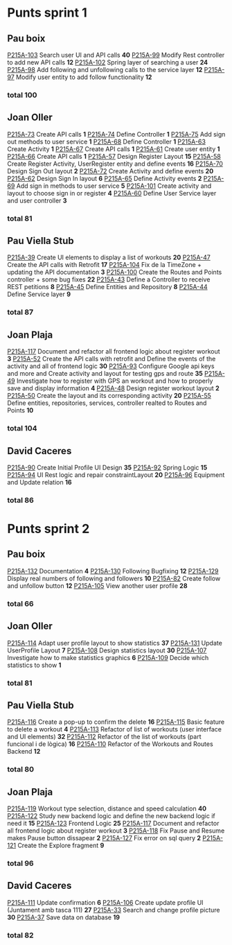 ﻿# Punts sprint 1
## Pau boix
[P215A-103](https://pds21-5a.myjetbrains.com/youtrack/issue/P215A-103) Search user UI and API calls **40**
[P215A-99](https://pds21-5a.myjetbrains.com/youtrack/issue/P215A-99)     Modify Rest controller to add new API calls **12**
[P215A-102](https://pds21-5a.myjetbrains.com/youtrack/issue/P215A-102) Spring layer of searching a user **24**
[P215A-98](https://pds21-5a.myjetbrains.com/youtrack/issue/P215A-98) Add following and unfollowing calls to the service layer **12**
[P215A-97](https://pds21-5a.myjetbrains.com/youtrack/issue/P215A-97) Modify user entity to add follow functionality **12**
### total 100
## Joan Oller
[P215A-73](https://pds21-5a.myjetbrains.com/youtrack/issue/P215A-73) Create API calls **1**
[P215A-74](https://pds21-5a.myjetbrains.com/youtrack/issue/P215A-74) Define Controller **1**
[P215A-75](https://pds21-5a.myjetbrains.com/youtrack/issue/P215A-75) Add sign out methods to user service **1**
[P215A-68](https://pds21-5a.myjetbrains.com/youtrack/issue/P215A-68) Define Controller **1**
[P215A-63](https://pds21-5a.myjetbrains.com/youtrack/issue/P215A-63) Create Activity  **1**
[P215A-67](https://pds21-5a.myjetbrains.com/youtrack/issue/P215A-67) Create API calls **1**
[P215A-61](https://pds21-5a.myjetbrains.com/youtrack/issue/P215A-61) Create user entity **1**
[P215A-66](https://pds21-5a.myjetbrains.com/youtrack/issue/P215A-66) Create API calls **1**
[P215A-57](https://pds21-5a.myjetbrains.com/youtrack/issue/P215A-57) Design Register Layout **15**
[P215A-58](https://pds21-5a.myjetbrains.com/youtrack/issue/P215A-58) Create Register Activity, UserRegister entity and define events **16**
[P215A-70](https://pds21-5a.myjetbrains.com/youtrack/issue/P215A-70) Design Sign Out layout **2**
[P215A-72](https://pds21-5a.myjetbrains.com/youtrack/issue/P215A-72) Create Activity and define events **20**
[P215A-62](https://pds21-5a.myjetbrains.com/youtrack/issue/P215A-62) Design Sign In layout **6**
[P215A-65](https://pds21-5a.myjetbrains.com/youtrack/issue/P215A-65) Define Activity events **2**
[P215A-69](https://pds21-5a.myjetbrains.com/youtrack/issue/P215A-69) Add sign in methods to user service **5**
[P215A-101](https://pds21-5a.myjetbrains.com/youtrack/issue/P215A-101) Create activity and layout to choose sign in or register **4**
[P215A-60](https://pds21-5a.myjetbrains.com/youtrack/issue/P215A-60) Define User Service layer and user controller **3**
### total 81
## Pau Viella Stub
[P215A-39](https://pds21-5a.myjetbrains.com/youtrack/issue/P215A-39) Create UI elements to display a list of workouts **20**
[P215A-47](https://pds21-5a.myjetbrains.com/youtrack/issue/P215A-47) Create the API calls with Retrofit **17**
[P215A-104](https://pds21-5a.myjetbrains.com/youtrack/issue/P215A-104) Fix de la TimeZone + updating the API documentation **3**
[P215A-100](https://pds21-5a.myjetbrains.com/youtrack/issue/P215A-100) Create the Routes and Points controller + some bug fixes **22**
[P215A-43](https://pds21-5a.myjetbrains.com/youtrack/issue/P215A-43) Define a Controller to receive REST petitions **8**
[P215A-45](https://pds21-5a.myjetbrains.com/youtrack/issue/P215A-45) Define Entities and Repository **8**
[P215A-44](https://pds21-5a.myjetbrains.com/youtrack/issue/P215A-44) Define Service layer **9**
### total 87
## Joan Plaja
[P215A-117](https://pds21-5a.myjetbrains.com/youtrack/issue/P215A-117) Document and refactor all frontend logic about register workout **3**
[P215A-52](https://pds21-5a.myjetbrains.com/youtrack/issue/P215A-52) Create the API calls with retrofit and Define the events of the activity and all of frontend logic **30**
[P215A-93](https://pds21-5a.myjetbrains.com/youtrack/issue/P215A-93) Configure Google api keys and more and Create activity and layout for testing gps and route **35**
[P215A-49](https://pds21-5a.myjetbrains.com/youtrack/issue/P215A-49) Investigate how to register with GPS an workout and how to properly save and display information **4**
[P215A-48](https://pds21-5a.myjetbrains.com/youtrack/issue/P215A-48) Design register workout layout **2**
[P215A-50](https://pds21-5a.myjetbrains.com/youtrack/issue/P215A-50) Create the layout and its corresponding activity  **20**
[P215A-55](https://pds21-5a.myjetbrains.com/youtrack/issue/P215A-55) Define entities, repositories, services, controller realted to Routes and Points **10**
### total 104
## David Caceres
[P215A-90](https://pds21-5a.myjetbrains.com/youtrack/issue/P215A-90) Create Initial Profile UI Design  **35**
[P215A-92](https://pds21-5a.myjetbrains.com/youtrack/issue/P215A-92) Spring Logic **15**
[P215A-94](https://pds21-5a.myjetbrains.com/youtrack/issue/P215A-94) UI Rest logic and repair constraintLayout **20**
[P215A-96](https://pds21-5a.myjetbrains.com/youtrack/issue/P215A-96) Equipment and Update relation **16**
### total 86

# Punts sprint 2

## Pau boix
[P215A-132](https://pds21-5a.myjetbrains.com/youtrack/issue/P215A-132) Documentation **4**
[P215A-130](https://pds21-5a.myjetbrains.com/youtrack/issue/P215A-130) Following Bugfixing **12**
[P215A-129](https://pds21-5a.myjetbrains.com/youtrack/issue/P215A-129) Display real numbers of following and followers **10**
[P215A-82](https://pds21-5a.myjetbrains.com/youtrack/issue/P215A-82) Create follow and unfollow button **12**
[P215A-105](https://pds21-5a.myjetbrains.com/youtrack/issue/P215A-105) View another user profile **28**
### total 66
## Joan Oller
[P215A-114](https://pds21-5a.myjetbrains.com/youtrack/issue/P215A-114) Adapt user profile layout to show statistics **37**
[P215A-131](https://pds21-5a.myjetbrains.com/youtrack/issue/P215A-131) Update UserProfile Layout **7**
[P215A-108](https://pds21-5a.myjetbrains.com/youtrack/issue/P215A-108) Design statistics layout **30** 
[P215A-107](https://pds21-5a.myjetbrains.com/youtrack/issue/P215A-107) Investigate how to make statistics graphics **6**
[P215A-109](https://pds21-5a.myjetbrains.com/youtrack/issue/P215A-109) Decide which statistics to show **1**
### total 81
## Pau Viella Stub
[P215A-116](https://pds21-5a.myjetbrains.com/youtrack/issue/P215A-116) Create a pop-up to confirm the delete  **16**
[P215A-115](https://pds21-5a.myjetbrains.com/youtrack/issue/P215A-115) Basic feature to delete a workout  **4**
[P215A-113](https://pds21-5a.myjetbrains.com/youtrack/issue/P215A-113) Refactor of list of workouts (user interface and UI elements) **32**
[P215A-112](https://pds21-5a.myjetbrains.com/youtrack/issue/P215A-112) Refactor of the list of workouts (part funcional i de lògica) **16**
[P215A-110](https://pds21-5a.myjetbrains.com/youtrack/issue/P215A-110) Refactor of the Workouts and Routes Backend **12**
### total 80
## Joan Plaja
[P215A-119](https://pds21-5a.myjetbrains.com/youtrack/issue/P215A-119) Workout type selection, distance and speed calculation **40**
[P215A-122](https://pds21-5a.myjetbrains.com/youtrack/issue/P215A-122) Study new backend logic and define the new backend logic if need it **15**
[P215A-123](https://pds21-5a.myjetbrains.com/youtrack/issue/P215A-123) Frontend Logic **25**
[P215A-117](https://pds21-5a.myjetbrains.com/youtrack/issue/P215A-117) Document and refactor all frontend logic about register workout **3**
[P215A-118](https://pds21-5a.myjetbrains.com/youtrack/issue/P215A-118) Fix Pause and Resume makes Pause button dissapear **2**
[P215A-127](https://pds21-5a.myjetbrains.com/youtrack/issue/P215A-127) Fix error on sql query **2**
[P215A-121](https://pds21-5a.myjetbrains.com/youtrack/issue/P215A-121) Create the Explore fragment **9**
### total 96
## David Caceres
[P215A-111](https://pds21-5a.myjetbrains.com/youtrack/issue/P215A-111) Update confirmation **6**
[P215A-106](https://pds21-5a.myjetbrains.com/youtrack/issue/P215A-106) Create update profile UI (Juntament amb tasca 111) **27**
[P215A-33](https://pds21-5a.myjetbrains.com/youtrack/issue/P215A-33) Search and change profile picture **30**
[P215A-37](https://pds21-5a.myjetbrains.com/youtrack/issue/P215A-37) Save data on database **19**
### total 82

